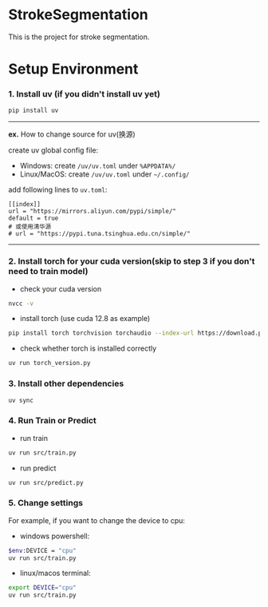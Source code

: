 # StrokeSegmentation

This is the project for stroke segmentation.

# Setup Environment

### 1. Install uv (if you didn't install uv yet)

```bash
pip install uv
```

------------------------------------------------------------------------------------------------
**ex.** How to change source for uv(换源)

create uv global config file:

- Windows:
create `/uv/uv.toml` under `%APPDATA%/`
- Linux/MacOS:
create `/uv/uv.toml` under `~/.config/`

add following lines to `uv.toml`:

```
[[index]]
url = "https://mirrors.aliyun.com/pypi/simple/"
default = true
# 或使用清华源
# url = "https://pypi.tuna.tsinghua.edu.cn/simple/"
```
------------------------------------------------------------------------------------------------

### 2. Install torch for your cuda version(**skip to step 3 if you don't need to train model**)

- check your cuda version
```bash
nvcc -v
```
- install torch (use cuda 12.8 as example)
```bash
pip install torch torchvision torchaudio --index-url https://download.pytorch.org/whl/cu128
```

- check whether torch is installed correctly
```bash
uv run torch_version.py
```

### 3. Install other dependencies

```bash
uv sync
```

### 4. Run Train or Predict

- run train
```bash
uv run src/train.py
```

- run predict
```bash
uv run src/predict.py
```

### 5. Change settings

For example, if you want to change the device to cpu:

- windows powershell:
```bash
$env:DEVICE = "cpu"
uv run src/train.py
```

- linux/macos terminal:
```bash
export DEVICE="cpu"
uv run src/train.py
```
